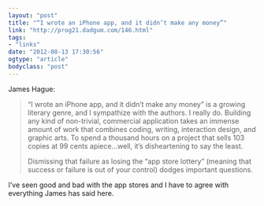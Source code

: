```yaml
---
layout: "post"
title: "“I wrote an iPhone app, and it didn’t make any money”"
link: "http://prog21.dadgum.com/146.html"
tags: 
- "links"
date: "2012-08-13 17:30:56"
ogtype: "article"
bodyclass: "post"
---
```


James Hague:

> “I wrote an iPhone app, and it didn’t make any money” is a growing literary genre, and I sympathize with the authors. I really do. Building any kind of non-trivial, commercial application takes an immense amount of work that combines coding, writing, interaction design, and graphic arts. To spend a thousand hours on a project that sells 103 copies at 99 cents apiece…well, it’s disheartening to say the least.
> 
> Dismissing that failure as losing the “app store lottery” (meaning that success or failure is out of your control) dodges important questions.

I’ve seen good and bad with the app stores and I have to agree with everything James has said here.